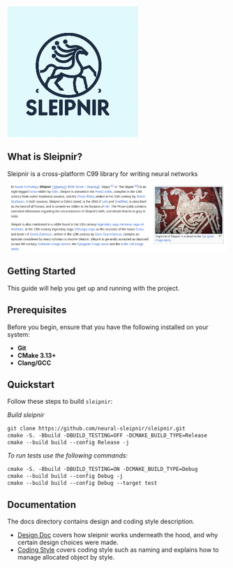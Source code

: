 ![sleipnir_logo.png](./docs/images/sleipnir_logo.png)

## What is Sleipnir?

Sleipnir is a cross-platform C99 library for writing neural networks

![sleipnir.png](./docs/images/sleipnir.png)

## Getting Started

This guide will help you get up and running with the project.

## Prerequisites

Before you begin, ensure that you have the following installed on your system:

- **Git**
- **CMake 3.13+**
- **Clang/GCC**

## Quickstart

Follow these steps to build `sleipnir`:

*Build sleipnir*
```shell
git clone https://github.com/neural-sleipnir/sleipnir.git
cmake -S. -Bbuild -DBUILD_TESTING=OFF -DCMAKE_BUILD_TYPE=Release
cmake --build build --config Release -j
```

*To run tests use the following commands:*
```shell
cmake -S. -Bbuild -DBUILD_TESTING=ON -DCMAKE_BUILD_TYPE=Debug
cmake --build build --config Debug -j
cmake --build build --config Debug --target test
```

## Documentation

The docs directory contains design and coding style description.

* [Design Doc](docs/design.md) covers how sleipnir works
  underneath the hood, and why certain design choices were made.
* [Coding Style](docs/coding-style.md) covers coding style such as naming and explains how to manage allocated object by style.
